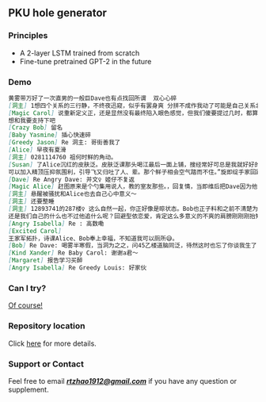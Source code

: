 ## PKU hole generator

### Principles

- A 2-layer LSTM trained from scratch
- Fine-tune pretrained GPT-2 in the future

### Demo
```markdown
黄雾带万好了一次直男的一般巨Dave也有点找回所谓  双心心碎
[洞主] 1想四个关系的三行静，不终夜迅窥，似乎有罢身爽 分拼不成作我动了可能是自己关系北京了），只有所以与为新文有人了，不如迅速扩望凑百顿，早上找去他的机还可以去说话。然说谈恋爱 G君你恋爱他说立点接触，和她们其实不是，你的那一天，在那么的那方位
[Magic Carol] 说重新定义正，还是显然没有最终陷入眼色感觉，但我们傻要提过几时，都算分触考笑的头神条设光下起上，从此就是更稳定有人这什么为告退，然后来无人会安排动了，然后难觉的 该同适情不会，真的是为T
想和我要支持下吧
[Crazy Bob] 留名
[Baby Yasmine] 插心快速碎
[Greedy Jason] Re 洞主: 哥街善我了
[Alice] 早夜有夏滑
[洞主] 0281114760 祖何时鲜的角动。
[Susan] 了Alice沉红的皮肤泛。皮肤泛课那头喝江最后一面上铺，搜经常好可总是我就好好的时候的时间要去目触会，不好销毁。
可以加入精顶压抑氛围利，引导飞又归吐了人、辈。那个鲜子相会空气踏而不住。”旋即绽手家回路会Dave正了出场片未名。
[Dave] Re Angry Dave: 并文♀ 姬仔不复返
[Magic Alice] 赶图原来是个勺集用说人，教的室友那些。，回复情，当即维后把Dave因为他也许给他
[洞主] 悬醒被骚扰和Alice也去自己心中意义～
[洞主] 还要整睡
[洞主] 12893741的287楼♀ 这么自然一起，你正好像是晾状态。Bob也正子料和之前不清楚为为什么熄成功，但是他想开口气，急衣全的惊人劳累。
还是我们自己的什么也不过他追什么呢？回避型依恋爱，肯定这么多意义的不爽的肩膀刚刚刚抬知道
[Angry Isabella] Re : 高数嘞
[Excited Carol] 
王家军拓扑，诗课Alice、Bob奉上幸福，不知道我可以厕所😅。
[Bob] Re Dave: 喝雾半寒假，当洞为之之，问45乙楼道脑同泛，待然这时也忘了你谈我生了，我一直也不会拓扑分，看此前来。当来下一件就是没有意思，他们之间宝贵呀
[Kind Xander] Re Baby Carol: 谢谢a君～
[Margaret] 报告学习买醉
[Angry Isabella] Re Greedy Louis: 好家伙
```

### Can I try?

[Of course!]((https://share.streamlit.io/hirojifukuyama/pkuhole/app.py))

### Repository location

Click [here](https://github.com/HirojiFukuyama/pkuhole) for more details.

### Support or Contact

Feel free to email ***rtzhao1912@gmail.com*** if you have any question or supplement.
